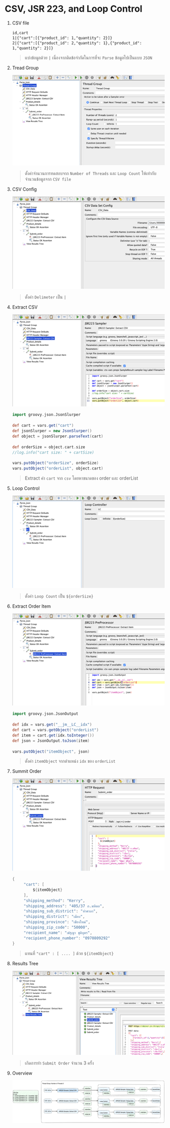 # CSV, JSR 223, and Loop Control

1. CSV file

   ```csv
   id,cart
   1|{"cart":[{"product_id": 1,"quantity": 2}]}
   2|{"cart":[{"product_id": 2,"quantity": 1},{"product_id": 1,"quantity": 2}]}
   ```

   > แบ่งข้อมูลด้วย `|` เนื่องจากติดข้อจำกัดในการที่จะ `Parse` ข้อมูลไปเป็นแบบ `JSON`

2. Tread Group

   ![thread group](./images/jsr223-groovy/01-thread-group.png)

   > ตั้งค่าจำนวนการทดสอบจาก `Number of Threads` และ `Loop Count` ให้เท่ากับจำนวนข้อมูลจาก `CSV file`

3. CSV Config

   ![csv config](./images/jsr223-groovy/02-csv.png)

   > ตั้งค่า `Delimeter` เป็น `|`

4. Extract CSV

   ![extract csv](./images/jsr223-groovy/03-extract-csv.png)

   ```groovy
   import groovy.json.JsonSlurper

   def cart = vars.get("cart")
   def jsonSlurper = new JsonSlurper()
   def object = jsonSlurper.parseText(cart)

   def orderSize = object.cart.size
   //log.info("cart size: " + cartSize)

   vars.putObject("orderSize", orderSize)
   vars.putObject("orderList", object.cart)
   ```

   > Extract ค่า `cart` จาก `csv` โดยหาขนาดของ order และ orderList

5. Loop Control

   ![loop control](./images/jsr223-groovy/04-loop-control.png)

   > ตั้งค่า `Loop Count` เป็น `${orderSize}`

6. Extract Order Item

   ![extract order item](./images/jsr223-groovy/05-extract-item.png)

   ```groovy
   import groovy.json.JsonOutput

   def idx = vars.get("__jm__LC__idx")
   def cart = vars.getObject("orderList")
   def item = cart.get(idx.toInteger())
   def json = JsonOutput.toJson(item)

   vars.putObject("itemObject", json)
   ```

   > ตั้งค่า `itemObject` จากตำแหน่ง `idx` ของ `orderList`

7. Summit Order

   ![submit order](./images/jsr223-groovy/06-submit-order.png)

   ```groovy
   {
        "cart": [
            ${itemObject}
        ],
        "shipping_method": "Kerry",
        "shipping_address": "405/37 ถ.มหิดล",
        "shipping_sub_district": "ท่าศาลา",
        "shipping_district": "เมือง",
        "shipping_province": "เชียงใหม่",
        "shipping_zip_code": "50000",
        "recipient_name": "ณัฐญา ชุติบุตร",
        "recipient_phone_number": "0970809292"
   }
   ```

   > แทนที่ `"cart" : [ .... ]` ด้วย `${itemObject}`

8. Results Tree

   ![results tree](./images/jsr223-groovy/07-results-tree.png)

   > เกิดการทำ `Submit Order` จำนวน 3 ครั้ง

9. Overview

   ![overview](./images/jsr223-groovy/jsr223-and-csv.png)
